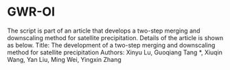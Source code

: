 # GWR-OI
The script is part of an article that develops a two-step merging and downscaling method for satellite precipitation. Details of the article is shown as below.
Title: The development of a two-step merging and downscaling method for satellite precipitation
Authors: Xinyu Lu, Guoqiang Tang *, Xiuqin Wang, Yan Liu, Ming Wei, Yingxin Zhang
